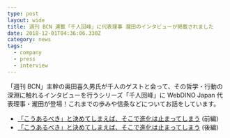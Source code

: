 ```yaml
---
type: post
layout: wide
title: 週刊 BCN 連載「千人回峰」に代表理事 瀧田のインタビューが掲載されました
date: 2018-12-01T04:36:06.330Z
category: news
tags:
  - company
  - press
  - interview
---
```

「週刊 BCN」主幹の奥田喜久男氏が千人のゲストと会って、その哲学・行動の深淵に触れるインタビューを行うシリーズ「千人回峰」に WebDINO Japan 代表理事・瀧田が登場！これまでの歩みや信条などについてお話をしています。

* [「こうあるべき」と決めてしまえば、そこで進化は止まってしまう](https://www.weeklybcn.com/journal/hitoarite/detail/20181129_165284.html) (前編)
* [「こうあるべき」と決めてしまえば、そこで進化は止まってしまう](https://www.weeklybcn.com/journal/hitoarite/detail/20181206_165391.html) (後編)
